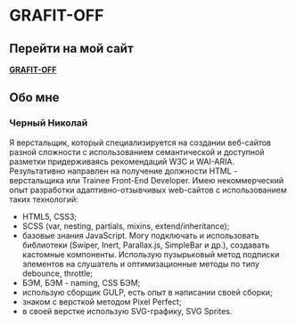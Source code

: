 # GRAFIT-OFF

## Перейти на мой сайт
[**GRAFIT-OFF**](https://grafit-off.github.io/grafit-off/build) 

## Обо мне 
### Черный Николай
Я верстальщик, который специализируется на создании веб-сайтов разной сложности с использованием семантической и доступной разметки придерживаясь рекомендаций W3C и WAI-ARIA. 
Результативно направлен на получение должности HTML - верстальщика или Trainee Front-End Developer. 
Имею некоммерческий опыт разработки адаптивно-отзывчивых web-сайтов с использованием таких технологий: 
* HTML5, CSS3; 
* SCSS (var, nesting, partials, mixins, extend/inheritance); 
* базовые знания JavaScript. Могу подключать и использовать библиотеки (Swiper, Inert, Parallax.js, SimpleBar и др.), создавать кастомные компоненты. Использую пузырьковый метод подписки элементов на слушатель и оптимизационные методы по типу debounce, throttle;
* БЭМ, БЭМ - naming, CSS БЭМ; 
* использую сборщик GULP, есть опыт в написании своей сборки; 
* знаком с версткой методом Pixel Perfect; 
* в своей верстке использую SVG-графику, SVG Sprites.
